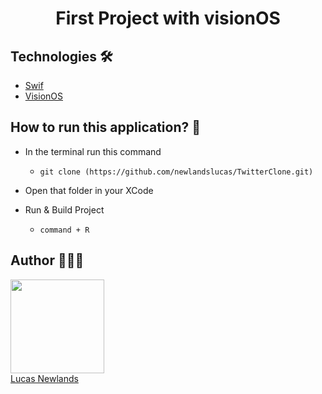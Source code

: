<h1 align="center">First Project with visionOS</h1>

## Technologies 🛠️

- [Swif](https://www.apple.com/br/swift/)
- [VisionOS](https://www.apple.com/apple-vision-pro/)
## How to run this application? 🚀

- In the terminal run this command

  -  `git clone (https://github.com/newlandslucas/TwitterClone.git)`

- Open that folder in your XCode
- Run & Build Project
   -  `command + R `

## Author 👨🏻‍💻

<img src="https://avatars.githubusercontent.com/u/58925749?v=4" width=150 height="150" border-radius="50"> <br> [Lucas Newlands](https://github.com/newlandslucas)

